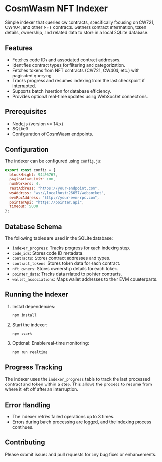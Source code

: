 # CosmWasm NFT Indexer

Simple indexer that queries cw contracts, specifically focusing on CW721, CW404, and other NFT contracts. Gathers contract information, token details, ownership, and related data to store in a local SQLite database.

## Features

- Fetches code IDs and associated contract addresses.
- Identifies contract types for filtering and categorization.
- Fetches tokens from NFT contracts (CW721, CW404, etc.) with paginated querying.
- Tracks progress and resumes indexing from the last checkpoint if interrupted.
- Supports batch insertion for database efficiency.
- Provides optional real-time updates using WebSocket connections.

## Prerequisites

- Node.js (version >= 14.x)
- SQLite3
- Configuration of CosmWasm endpoints.

## Configuration

The indexer can be configured using `config.js`:

```javascript
export const config = {
  blockHeight: 94496767,
  paginationLimit: 100,
  numWorkers: 4,
  restAddress: "https://your-endpoint.com",
  wsAddress: "ws://localhost:26657/websocket",
  evmRpcAddress: "http://your-evm-rpc.com",
  pointerApi: "https://pointer.api",
  timeout: 5000
};
```

## Database Schema

The following tables are used in the SQLite database:

- `indexer_progress`: Tracks progress for each indexing step.
- `code_ids`: Stores code ID metadata.
- `contracts`: Stores contract addresses and types.
- `contract_tokens`: Stores token data for each contract.
- `nft_owners`: Stores ownership details for each token.
- `pointer_data`: Tracks data related to pointer contracts.
- `wallet_associations`: Maps wallet addresses to their EVM counterparts.

## Running the Indexer

1. Install dependencies:

   ```sh
   npm install
   ```

2. Start the indexer:

   ```sh
   npm start
   ```

3. Optional: Enable real-time monitoring:

   ```sh
   npm run realtime
   ```

## Progress Tracking

The indexer uses the `indexer_progress` table to track the last processed contract and token within a step. This allows the process to resume from where it left off after an interruption.

## Error Handling

- The indexer retries failed operations up to 3 times.
- Errors during batch processing are logged, and the indexing process continues.

## Contributing

Please submit issues and pull requests for any bug fixes or enhancements.

